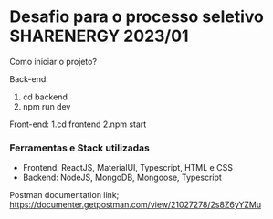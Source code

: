 # Desafio para o processo seletivo SHARENERGY 2023/01

Como iniciar o projeto?

Back-end: 
1. cd backend
2. npm run dev

Front-end:
1.cd frontend
2.npm start

### Ferramentas e Stack utilizadas

- Frontend: ReactJS, MaterialUI, Typescript, HTML e CSS
- Backend: NodeJS, MongoDB, Mongoose, Typescript

Postman documentation link; https://documenter.getpostman.com/view/21027278/2s8Z6yYZMu
